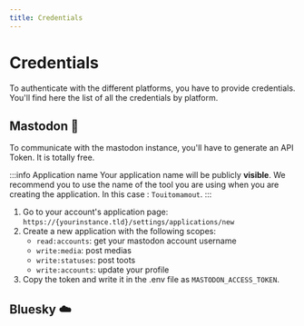 ```yaml
---
title: Credentials
---
```


# Credentials

To authenticate with the different platforms, you have to provide credentials. You'll find here the list of all the credentials by platform.

## Mastodon 🦣
To communicate with the mastodon instance, you'll have to generate an API Token. It is totally free.

:::info Application name
Your application name will be publicly **visible**. We recommend you to use the name of the tool you are using when you are creating the application.
In this case : `Touitomamout`.
:::

1. Go to your account's application page: `https://{yourinstance.tld}/settings/applications/new`
2. Create a new application with the following scopes:
   - `read:accounts`: get your mastodon account username
   - `write:media`: post medias
   - `write:statuses`: post toots
   - `write:accounts`: update your profile
3. Copy the token and write it in the .env file as `MASTODON_ACCESS_TOKEN`.

## Bluesky ☁️
